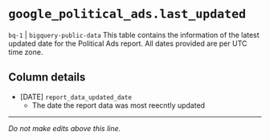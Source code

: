 # `google_political_ads.last_updated`
`bq-1` | `bigquery-public-data`
This table contains the information of the latest updated date for the Political Ads report. All dates provided are per UTC time zone.

## Column details
* [DATE]      `report_data_updated_date`
  - The date the report data was most reecntly updated

-------------------------------------------------------------------------------
*Do not make edits above this line.*
